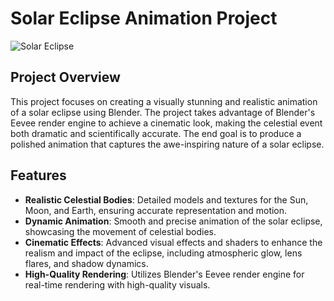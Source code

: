 # Solar Eclipse Animation Project
![Solar Eclipse](eclp.png)
## Project Overview

This project focuses on creating a visually stunning and realistic animation of a solar eclipse using Blender. The project takes advantage of Blender's Eevee render engine to achieve a cinematic look, making the celestial event both dramatic and scientifically accurate. The end goal is to produce a polished animation that captures the awe-inspiring nature of a solar eclipse.

## Features

- **Realistic Celestial Bodies**: Detailed models and textures for the Sun, Moon, and Earth, ensuring accurate representation and motion.
- **Dynamic Animation**: Smooth and precise animation of the solar eclipse, showcasing the movement of celestial bodies.
- **Cinematic Effects**: Advanced visual effects and shaders to enhance the realism and impact of the eclipse, including atmospheric glow, lens flares, and shadow dynamics.
- **High-Quality Rendering**: Utilizes Blender's Eevee render engine for real-time rendering with high-quality visuals.
